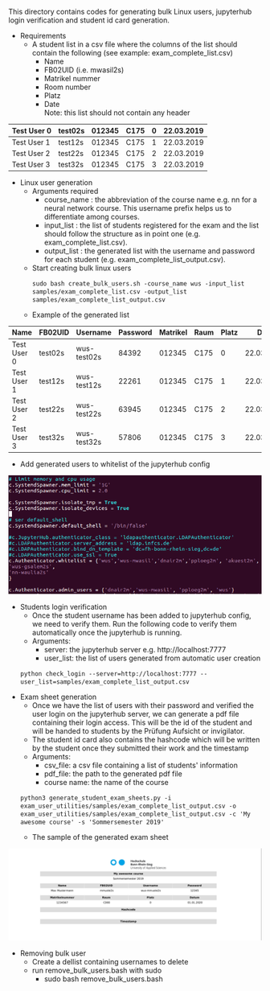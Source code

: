 This directory contains codes for generating bulk Linux users, jupyterhub login verification and student id card generation. </br>
* Requirements
  * A student list in a csv file where the columns of the list should contain the following (see example: exam_complete_list.csv)
    * Name
    * FB02UID (i.e. mwasil2s)
    * Matrikel nummer
    * Room number
    * Platz
    * Date <br>
  Note: this list should not contain any header

| Test User 0 | test02s | 012345 | C175 | 0 | 22.03.2019 |
|-------------|---------|--------|------|---|------------|
| Test User 1 | test12s | 012345 | C175 | 1 | 22.03.2019 |
| Test User 2 | test22s | 012345 | C175 | 2 | 22.03.2019 |
| Test User 3 | test32s | 012345 | C175 | 3 | 22.03.2019 |

* Linux user generation
  * Arguments required
    * course_name : the abbreviation of the course name e.g. nn for a neural network course. This username prefix helps us to differentiate among courses.
    * input_list : the list of students registered for the exam and the list should follow the structure as in point one (e.g. exam_complete_list.csv).
    * output_list : the generated list with the username and password for each student (e.g. exam_complete_list_output.csv).
  * Start creating bulk linux users
    ```
    sudo bash create_bulk_users.sh -course_name wus -input_list samples/exam_complete_list.csv -output_list samples/exam_complete_list_output.csv
    ```
  * Example of the generated list

| Name        | FB02UID | Username    | Password | Matrikel | Raum | Platz | Date       |
|-------------|---------|-------------|----------|----------|------|-------|------------|
| Test User 0 | test02s | wus-test02s | 84392    | 012345   | C175 | 0     | 22.03.2019 |
| Test User 1 | test12s | wus-test12s | 22261    | 012345   | C175 | 1     | 22.03.2019 |
| Test User 2 | test22s | wus-test22s | 63945    | 012345   | C175 | 2     | 22.03.2019 |
| Test User 3 | test32s | wus-test32s | 57806    | 012345   | C175 | 3     | 22.03.2019 |

* Add generated users to whitelist of the jupyterhub config

![jupyterhub config whitelist](https://github.com/DigiKlausur/brsu_digital_exam_tools/blob/master/exam_user_utilities/figures/jupyterhub_config_sample.png)

* Students login verification
  * Once the student username has been added to jupyterhub config, we need to verify them. Run the following code to verify them automatically once the jupyterhub is running.
  * Arguments:
    * server: the jupyterhub server e.g. http://localhost:7777
    * user_list: the list of users generated from automatic user creation 
  ```
  python check_login --server=http://localhost:7777 --user_list=samples/exam_complete_list_output.csv
  ```
* Exam sheet generation
  * Once we have the list of users with their password and verified the user login on the jupyterhub server, we can generate a pdf file containing their login access. This will be the id of the student and will be handed to students by the Prüfung Aufsicht or invigilator.
  * The student id card also contains the hashcode which will be written by the student once they submitted their work and the timestamp
  * Arguments:
    * csv_file: a csv file containing a list of students' information
    * pdf_file: the path to the generated pdf file
    * course name: the name of the course
  ```
  python3 generate_student_exam_sheets.py -i exam_user_utilities/samples/exam_complete_list_output.csv -o exam_user_utilities/samples/exam_complete_list_output.csv -c 'My awesome course' -s 'Sommersemester 2019'
  ```
  * The sample of the generated exam sheet

![test02s_user_id](https://github.com/DigiKlausur/brsu_digital_exam_tools/blob/master/exam_user_utilities/figures/exam_sheet_sample.png)

* Removing bulk user
  * Create a dellist containing usernames to delete
  * run remove_bulk_users.bash with sudo
    * sudo bash remove_bulk_users.bash

